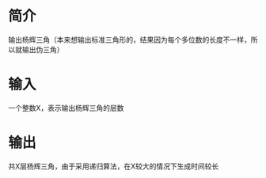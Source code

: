 # 简介

输出杨辉三角（本来想输出标准三角形的，结果因为每个多位数的长度不一样，所以就输出伪三角）

# 输入

一个整数X，表示输出杨辉三角的层数

# 输出

共X层杨辉三角，由于采用递归算法，在X较大的情况下生成时间较长
